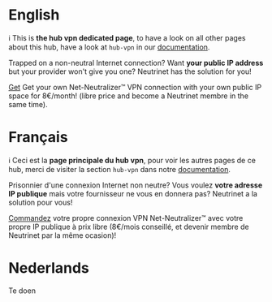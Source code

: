 <!-- TITLE: hub vpn -->
<!-- SUBTITLE: Net-Neutralizer -->

# English
:information_source: This is **the hub vpn dedicated page**, to have a look on all other pages about this hub, have a look at `hub-vpn` in our [documentation](all).

Trapped on a non-neutral Internet connection?
Want **your public IP address** but your provider won't give you one?
Neutrinet has the solution for you!

[Get](vpn/order) Get your own Net-Neutralizer™ VPN connection with your own public IP space for 8€/month! (libre price and become a Neutrinet membre in the same time).
# Français
:information_source: Ceci est la **page principale du hub vpn**, pour voir les autres pages de ce hub, merci de visiter la section `hub-vpn` dans notre [documentation](all).

Prisonnier d'une connexion Internet non neutre?
Vous voulez **votre adresse IP publique** mais votre fournisseur ne vous en donnera pas?
Neutrinet a la solution pour vous!

[Commandez](vpn/commander) votre propre connexion VPN  Net-Neutralizer™ avec votre propre IP publique à prix libre (8€/mois conseillé, et devenir membre de Neutrinet par la même ocasion)!

# Nederlands
Te doen